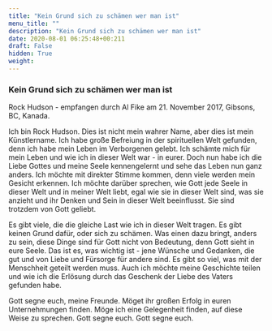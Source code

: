 ```yaml
---
title: "Kein Grund sich zu schämen wer man ist"
menu_title: ""
description: "Kein Grund sich zu schämen wer man ist"
date: 2020-08-01 06:25:48+00:211
draft: False
hidden: True
weight:
---
```

### Kein Grund sich zu schämen wer man ist

Rock Hudson - empfangen durch Al Fike am 21. November 2017, Gibsons, BC, Kanada.

Ich bin Rock Hudson. Dies ist nicht mein wahrer Name, aber dies ist mein Künstlername. Ich habe große Befreiung in der spirituellen Welt gefunden, denn ich habe mein Leben im Verborgenen gelebt. Ich schämte mich für mein Leben und wie ich in dieser Welt war - in eurer. Doch nun habe ich die Liebe Gottes und meine Seele kennengelernt und sehe das Leben nun ganz anders. Ich möchte mit direkter Stimme kommen, denn viele werden mein Gesicht erkennen. Ich möchte darüber sprechen, wie Gott jede Seele in dieser Welt und in meiner Welt liebt, egal wie sie in dieser Welt sind, was sie anzieht und ihr Denken und Sein in dieser Welt beeinflusst. Sie sind trotzdem von Gott geliebt.

Es gibt viele, die die gleiche Last wie ich in dieser Welt tragen. Es gibt keinen Grund dafür, oder sich zu schämen. Was einen dazu bringt, anders zu sein, diese Dinge sind für Gott nicht von Bedeutung, denn Gott sieht in eure Seele. Das ist es, was wichtig ist - jene Wünsche und Gedanken, die gut und von Liebe und Fürsorge für andere sind. Es gibt so viel, was mit der Menschheit geteilt werden muss. Auch ich möchte meine Geschichte teilen und wie ich die Erlösung durch das Geschenk der Liebe des Vaters gefunden habe.

Gott segne euch, meine Freunde. Möget ihr großen Erfolg in euren Unternehmungen finden. Möge ich eine Gelegenheit finden, auf diese Weise zu sprechen. Gott segne euch. Gott segne euch.
